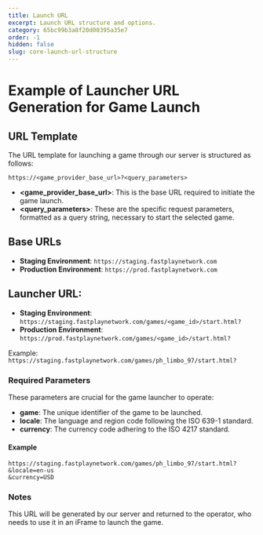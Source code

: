 ```yaml
---
title: Launch URL
excerpt: Launch URL structure and options.
category: 65bc99b3a8f20d00395a35e7
order: -1
hidden: false
slug: core-launch-url-structure
---
```


# Example of Launcher URL Generation for Game Launch

## URL Template

The URL template for launching a game through our server is structured as follows:

```
https://<game_provider_base_url>?<query_parameters>
```

- **\<game_provider_base_url>**: This is the base URL required to initiate the game launch.
- **\<query_parameters>**: These are the specific request parameters, formatted as a query string, necessary to start the selected game.

## Base URLs

- **Staging Environment**: `https://staging.fastplaynetwork.com`
- **Production Environment**: `https://prod.fastplaynetwork.com`

## Launcher URL:
- **Staging Environment**: `https://staging.fastplaynetwork.com/games/<game_id>/start.html?`
- **Production Environment**: `https://prod.fastplaynetwork.com/games/<game_id>/start.html?`

Example: `https://staging.fastplaynetwork.com/games/ph_limbo_97/start.html?`

### Required Parameters

These parameters are crucial for the game launcher to operate:

- **game**: The unique identifier of the game to be launched.
- **locale**: The language and region code following the ISO 639-1 standard.
- **currency**: The currency code adhering to the ISO 4217 standard.

#### Example

```
https://staging.fastplaynetwork.com/games/ph_limbo_97/start.html?
&locale=en-us
&currency=USD
```

### Notes

This URL will be generated by our server and returned to the operator, who needs to use it in an iFrame to launch the game.